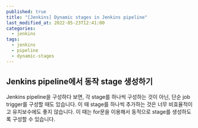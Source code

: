 ```yaml
---
published: true
title: "[Jenkins] Dynamic stages in Jenkins pipeline"
last_modified_at: 2022-05-23T12:41:00
categories:
  - jenkins
tags:
  - jenkins
  - pipeline
  - dynamic-stages
---
```


## Jenkins pipeline에서 동작 stage 생성하기
Jenkins pipeline을 구성하다 보면, 각 stage를 하나씩 구성하는 것이 아닌, 단순 job trigger를 구성할 때도 있습니다. 이 때 stage를 하나씩 추가하는 것은 너무 비효율적이고 유지보수에도 좋지 않습니다. 이 때는 for문을 이용해서 동적으로 stage를 생성하도록 구성할 수 있습니다. <br>

<script src="https://gist.github.com/ynlee1/26c1eceffc53f232a734684189f17ef7.js"></script>